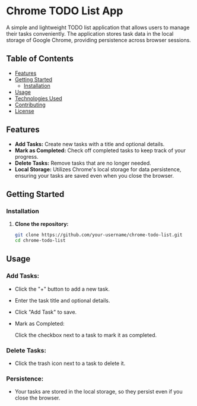 # Chrome TODO List App

A simple and lightweight TODO list application that allows users to manage their tasks conveniently. The application stores task data in the local storage of Google Chrome, providing persistence across browser sessions.

## Table of Contents
- [Features](#features)
- [Getting Started](#getting-started)
  - [Installation](#installation)
- [Usage](#usage)
- [Technologies Used](#technologies-used)
- [Contributing](#contributing)
- [License](#license)

## Features
- **Add Tasks:** Create new tasks with a title and optional details.
- **Mark as Completed:** Check off completed tasks to keep track of your progress.
- **Delete Tasks:** Remove tasks that are no longer needed.
- **Local Storage:** Utilizes Chrome's local storage for data persistence, ensuring your tasks are saved even when you close the browser.

## Getting Started

### Installation
1. **Clone the repository:**
   ```bash
   git clone https://github.com/your-username/chrome-todo-list.git
   cd chrome-todo-list
## Usage

### Add Tasks:
- Click the "+" button to add a new task.
- Enter the task title and optional details.
- Click "Add Task" to save.
- Mark as Completed:

  Click the checkbox next to a task to mark it as completed.

### Delete Tasks:
- Click the trash icon next to a task to delete it.

### Persistence:

- Your tasks are stored in the local storage, so they persist even if you close the browser.
